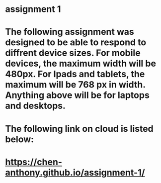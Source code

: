 # assignment 1
 
# The following assignment was designed to be able to respond to diffrent device sizes. For mobile devices, the maximum width will be 480px. For Ipads and tablets, the maximum will be 768 px in width. Anything above will be for laptops and desktops. 

# The following link on cloud is listed below:

# https://chen-anthony.github.io/assignment-1/